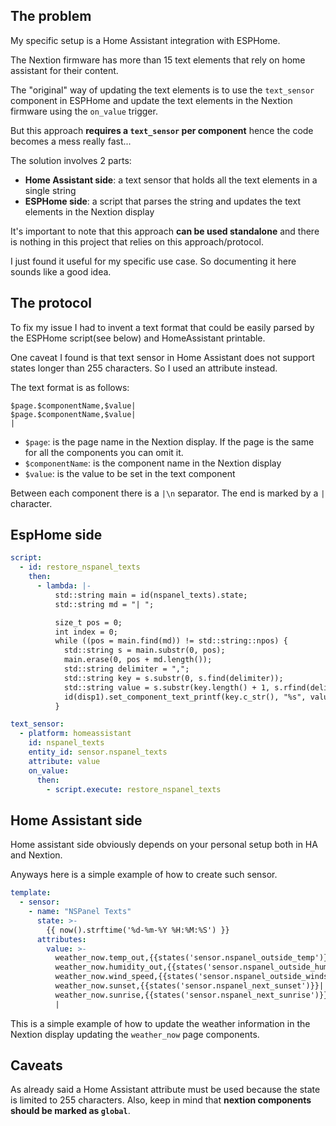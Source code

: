 ## The problem

My specific setup is a Home Assistant integration with ESPHome.

The Nextion firmware has more than 15 text elements that rely on home assistant for their content.

The "original" way of updating the text elements is to use the `text_sensor` component in ESPHome and update the text elements in the Nextion firmware using the `on_value` trigger.

But this approach **requires a `text_sensor` per component** hence the code becomes a mess really fast...

The solution involves 2 parts:

- **Home Assistant side**: a text sensor that holds all the text elements in a single string
- **ESPHome side**: a script that parses the string and updates the text elements in the Nextion display

It's important to note that this approach **can be used standalone** and there is nothing in this project that relies on this approach/protocol.

I just found it useful for my specific use case. So documenting it here sounds like a good idea.

## The protocol

To fix my issue I had to invent a text format that could be easily parsed by the ESPHome script(see below) and HomeAssistant printable.

One caveat I found is that text sensor in Home Assistant does not support states longer than 255 characters. So I used an attribute instead.

The text format is as follows:

```
$page.$componentName,$value|
$page.$componentName,$value|
|
```

- `$page`: is the page name in the Nextion display. If the page is the same for all the components you can omit it.
- `$componentName`: is the component name in the Nextion display
- `$value`: is the value to be set in the text component

Between each component there is a `|\n` separator. The end is marked by a `|` character.

## EspHome side

```yaml
script:
  - id: restore_nspanel_texts
    then:
      - lambda: |-
          std::string main = id(nspanel_texts).state;   
          std::string md = "| ";   

          size_t pos = 0;   
          int index = 0;   
          while ((pos = main.find(md)) != std::string::npos) {   
            std::string s = main.substr(0, pos);   
            main.erase(0, pos + md.length());  
            std::string delimiter = ",";   
            std::string key = s.substr(0, s.find(delimiter));   
            std::string value = s.substr(key.length() + 1, s.rfind(delimiter) - key.length()  - 1); 
            id(disp1).set_component_text_printf(key.c_str(), "%s", value.c_str());
          }

text_sensor:
  - platform: homeassistant
    id: nspanel_texts
    entity_id: sensor.nspanel_texts
    attribute: value
    on_value:
      then:
        - script.execute: restore_nspanel_texts

```

## Home Assistant side

Home assistant side obviously depends on your personal setup both in HA and Nextion.

Anyways here is a simple example of how to create such sensor.

```yaml
template:
  - sensor:
    - name: "NSPanel Texts"
      state: >-
        {{ now().strftime('%d-%m-%Y %H:%M:%S') }}
      attributes:
        value: >-
          weather_now.temp_out,{{states('sensor.nspanel_outside_temp')}}|
          weather_now.humidity_out,{{states('sensor.nspanel_outside_humidity')}}|
          weather_now.wind_speed,{{states('sensor.nspanel_outside_windspeed')}}|
          weather_now.sunset,{{states('sensor.nspanel_next_sunset')}}|
          weather_now.sunrise,{{states('sensor.nspanel_next_sunrise')}}|
          |
```

This is a simple example of how to update the weather information in the Nextion display updating the `weather_now` page components.

## Caveats

As already said a Home Assistant attribute must be used because the state is limited to 255 characters. Also, keep in mind that **nextion components should be marked as `global`**.





